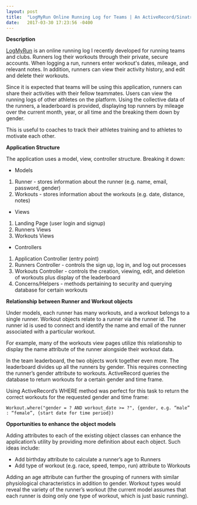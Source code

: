 ```yaml
---
layout: post
title:  "LogMyRun Online Running Log for Teams | An ActiveRecord/Sinatra Project"
date:   2017-03-30 17:23:56 -0400
---
```


**Description**

[LogMyRun](https://github.com/bentonwong/sinatra-team-running-log) is an online running log I recently developed for running teams and clubs.  Runners log their workouts through their private, secure accounts.  When logging a run, runners enter workout's dates, mileage, and relevant notes.  In addition, runners can view their activity history, and edit and delete their workouts.

Since it is expected that teams will be using this application, runners can share their activities with their fellow teammates.
Users can view the running logs of other athletes on the platform.  Using the collective data of the runners, a leaderboard is provided, displaying top runners by mileage over the current month, year, or all time and the breaking them down by gender.

This is useful to coaches to track their athletes training and to athletes to motivate each other.

**Application Structure**

The application uses a model, view, controller structure.  Breaking it down:

* Models 
1. Runner - stores information about the runner (e.g. name, email, password, gender)
2. Workouts - stores information about the workouts (e.g. date, distance, notes)

* Views
1. Landing Page (user login and signup)
2. Runners Views
3. Workouts Views

* Controllers
1. Application Controller (entry point)
2. Runners Controller - controls the sign up, log in, and log out processes
3. Workouts Controller - controls the creation, viewing, edit, and deletion of workouts plus display of the leaderboard
4. Concerns/Helpers - methods pertaining to security and querying database for certain workouts

**Relationship between Runner and Workout objects**

Under models, each runner has many workouts, and a workout belongs to a single runner.  Workout objects relate to a runner via the runner id.  The runner id is used to connect and identify the name and email of the runner associated with a particular workout.

For example, many of the workouts view pages utilize this relationship to display the name attribute of the runner alongside their workout data.

In the team leaderboard, the two objects work together even more. The leaderboard divides up all the runners by gender.  This requires connecting the runner’s gender attribute to workouts. ActiveRecord queries the database to return workouts for a certain gender and time frame.  

Using ActiveRecord’s WHERE method was perfect for this task to return the correct workouts for the requested gender and time frame:

`Workout.where("gender = ? AND workout_date >= ?", {gender, e.g. “male” : “female”, {start date for time period})`

**Opportunities to enhance the object models**

Adding attributes to each of the existing object classes can enhance the application’s utility by providing more definition about each object.  Such ideas include:

* Add birthday attribute to calculate a runner’s age to Runners
* Add type of workout (e.g. race, speed, tempo, run) attribute to Workouts

Adding an age attribute can further the grouping of runners with similar physiological characteristics in addition to gender.  Workout types would reveal the variety of the runner’s workout (the current model assumes that each runner is doing only one type of workout, which is just basic running).


